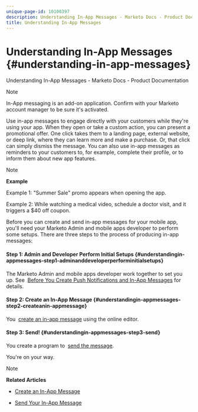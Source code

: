 ```yaml
---
unique-page-id: 10100397
description: Understanding In-App Messages - Marketo Docs - Product Documentation
title: Understanding In-App Messages
---
```


# Understanding In-App Messages {#understanding-in-app-messages}

Understanding In-App Messages - Marketo Docs - Product Documentation

>[!NOTE]
>
>In-App messaging is an add-on application. Confirm with your Marketo account manager to be sure it's activated.

Use in-app messages to engage directly with your customers while they're using your app. When they open or take a custom action, you can present a promotional offer. One click takes them to a landing page, external website, or deep link, where they can learn more and make a purchase. Or, that click can simply dismiss the message.  You can also use in-app messages as reminders to your customers to, for example, complete their profile, or to inform them about new app features.

>[!NOTE]
>
>**Example**
>
>Example 1: "Summer Sale" promo appears when opening the app.
>
>Example 2: While watching a medical video, schedule a doctor visit, and it triggers a $40 off coupon.

Before you can create and send in-app messages for your mobile app, you'll need your Marketo Admin and mobile apps developer to perform some setups.  There are three steps to the process of producing in-app messages:

#### Step 1: Admin and Developer Perform Initial Setups {#understandingin-appmessages-step1-adminanddeveloperperforminitialsetups}

The Marketo Admin and mobile apps developer work together to set you up.&nbsp;See&nbsp; [Before You Create Push Notifications and In-App Messages](../../../../welcome-to-marketo-docs/product-docs/mobile-marketing/admin-(mobile-marketing)/before-you-create-push-notifications-and-in-app-messages.md)&nbsp;for details.

#### Step 2: Create an In-App Message {#understandingin-appmessages-step2-createanin-appmessage}

You&nbsp; [create an in-app message](create-an-in-app-message.md)&nbsp;using the online editor.&nbsp;

#### Step 3: Send! {#understandingin-appmessages-step3-send}

You create a program to&nbsp; [send the message](send-your-in-app-message.md).

You're on your way.

>[!NOTE]
>
>**Related Articles**
>
>* [Create an In-App Message](create-an-in-app-message.md)
>
>* [Send Your In-App Message](send-your-in-app-message.md)
>

&nbsp; 